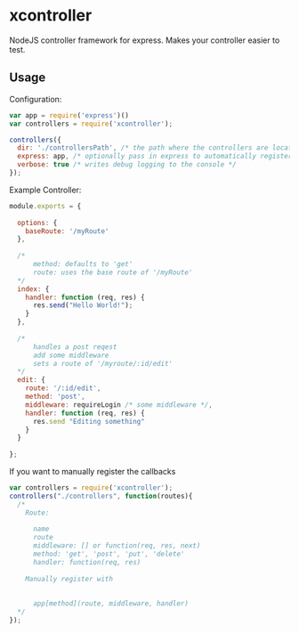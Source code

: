 # xcontroller

NodeJS controller framework for express. Makes your controller easier to test.

## Usage

Configuration:  
```javascript  
var app = require('express')()
var controllers = require('xcontroller');

controllers({
  dir: './controllersPath', /* the path where the controllers are located */
  express: app, /* optionally pass in express to automatically register the routes */
  verbose: true /* writes debug logging to the console */
});
```

Example Controller:  
```javascript  
module.exports = {
  
  options: {
    baseRoute: '/myRoute'
  },
  
  /*
      method: defaults to 'get'
      route: uses the base route of '/myRoute'
  */
  index: {
    handler: function (req, res) {
      res.send("Hello World!");
    }
  },
  
  /*
      handles a post reqest
      add some middleware
      sets a route of '/myroute/:id/edit'
  */
  edit: {
    route: '/:id/edit',
    method: 'post',
    middleware: requireLogin /* some middleware */,
    handler: function (req, res) {
      res.send "Editing something"
    }
  }
  
};
```

If you want to manually register the callbacks

```javascript  
var controllers = require('xcontroller');
controllers("./controllers", function(routes){ 
  /*
    Route:
    
      name
      route
      middleware: [] or function(req, res, next)
      method: 'get', 'post', 'put', 'delete'
      handler: function(req, res)
    
    Manually register with 
    
    
      app[method](route, middleware, handler)
  */
});
```

